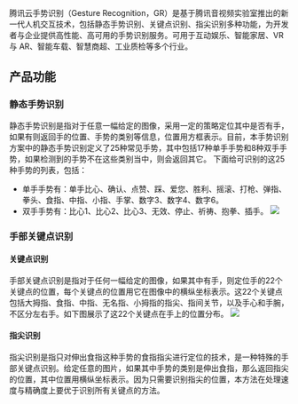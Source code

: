 腾讯云手势识别（Gesture Recognition，GR）是基于腾讯音视频实验室推出的新一代人机交互技术，包括静态手势识别、关键点识别、指尖识别多种功能，为开发者与企业提供高性能、高可用的手势识别服务。可用于互动娱乐、智能家居、VR 与 AR、智能车载、智慧商超、工业质检等多个行业。
  
## 产品功能    
### 静态手势识别
静态手势识别是指对于任意一幅给定的图像，采用一定的策略定位其中是否有手，如果有则返回手的位置、手势的类别等信息，位置用方框表示。目前，本手势识别方案中的静态手势识别定义了25种常见手势，其中包括17种单手手势和8种双手手势，如果检测到的手势不在这些类别当中，则会返回其它。
下面给可识别的这25种手势的列表，包括：
- 单手手势有：单手比心、确认、点赞、踩、爱您、胜利、摇滚、打枪、弹指、拳头、食指、中指、小指、手掌、数字3、数字4、数字6。
- 双手手势有：比心1、比心2、比心3、无效、停止、祈祷、抱拳、插手。
![](https://main.qcloudimg.com/raw/af46f928fb380bb287f40ed1faed1152/25_gesture.jpg)

### 手部关键点识别  
#### 关键点识别
手部关键点识别是指对于任何一幅给定的图像，如果其中有手，则定位手的22个关键点的位置，每个关键点的位置用它在图像中的横纵坐标表示。这22个关键点包括大拇指、食指、中指、无名指、小拇指的指尖、指间关节，以及手心和手腕，不区分左右手。如下图展示了这22个关键点在手上的位置分布。
![](https://main.qcloudimg.com/raw/d4da1133819bfa837bb77128e6dd3be7.png)

#### 指尖识别
指尖识别是指只对伸出食指这种手势的食指指尖进行定位的技术，是一种特殊的手部关键点识别。给定任意的图片，如果其中手势的类别是伸出食指，那么返回指尖的位置，其中位置用横纵坐标表示。因为只需要识别指尖的位置，本方法在处理速度与精确度上要优于识别所有关键点的方法。
  

